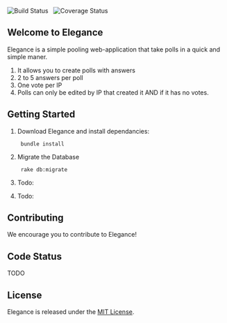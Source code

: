 ![Build Status](https://api.travis-ci.org/yuric/Elegance.png) &nbsp;
![Coverage Status](https://coveralls.io/repos/yuric/Elegance/badge.png?branch=master) &nbsp;

## Welcome to Elegance

Elegance is a simple pooling web-application that take polls in a quick and simple maner.

1. It allows you to create polls with answers
2. 2 to 5 answers per poll
3. One vote per IP
4. Polls can only be edited by IP that created it AND if it has no votes.


## Getting Started 
 
1. Download Elegance and install dependancies:

        bundle install

2. Migrate the Database

        rake db:migrate

3. Todo:

4. Todo:


## Contributing

We encourage you to contribute to Elegance! 

## Code Status

TODO

## License

Elegance is released under the [MIT License](https://github.com/yuric/Elegance/blob/master/LICENSE).

